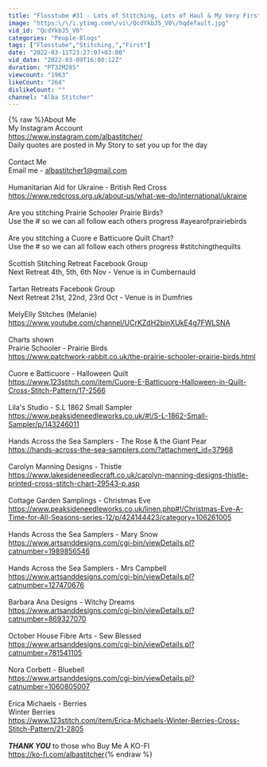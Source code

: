 ```yaml
---
title: "Flosstube #31 - Lots of Stitching, Lots of Haul & My Very First Retreat 😁"
image: "https:\/\/i.ytimg.com\/vi\/QcdYkbJ5_V0\/hqdefault.jpg"
vid_id: "QcdYkbJ5_V0"
categories: "People-Blogs"
tags: ["Flosstube","Stitching,","First"]
date: "2022-03-11T23:27:07+03:00"
vid_date: "2022-03-09T16:00:12Z"
duration: "PT32M28S"
viewcount: "1963"
likeCount: "264"
dislikeCount: ""
channel: "Alba Stitcher"
---
```

{% raw %}About Me<br />My Instagram Account<br /><a rel="nofollow" target="blank" href="https://www.instagram.com/albastitcher/">https://www.instagram.com/albastitcher/</a><br />Daily quotes are posted in My Story to set you up for the day<br /><br />Contact Me <br />Email me - albastitcher1@gmail.com<br /><br />Humanitarian Aid for Ukraine - British Red Cross<br /><a rel="nofollow" target="blank" href="https://www.redcross.org.uk/about-us/what-we-do/international/ukraine">https://www.redcross.org.uk/about-us/what-we-do/international/ukraine</a><br /><br />Are you stitching Prairie Schooler Prairie Birds? <br />Use the # so we can all follow each others progress #ayearofprairiebirds<br /><br />Are you stitching a Cuore e Batticuore Quilt Chart?<br />Use the # so we can all follow each others progress #stitchingthequilts<br /><br />Scottish Stitching Retreat Facebook Group <br />Next Retreat 4th, 5th, 6th Nov - Venue is in Cumbernauld<br /><br />Tartan Retreats Facebook Group<br />Next Retreat 21st, 22nd, 23rd Oct - Venue is in Dumfries<br /><br />MelyElly Stitches (Melanie)<br /><a rel="nofollow" target="blank" href="https://www.youtube.com/channel/UCrKZdH2binXUkE4g7FWLSNA">https://www.youtube.com/channel/UCrKZdH2binXUkE4g7FWLSNA</a><br /><br />Charts shown<br />Prairie Schooler - Prairie Birds<br /><a rel="nofollow" target="blank" href="https://www.patchwork-rabbit.co.uk/the-prairie-schooler-prairie-birds.html">https://www.patchwork-rabbit.co.uk/the-prairie-schooler-prairie-birds.html</a><br /><br />Cuore e Batticuore - Halloween Quilt <br /><a rel="nofollow" target="blank" href="https://www.123stitch.com/item/Cuore-E-Batticuore-Halloween-in-Quilt-Cross-Stitch-Pattern/17-2566">https://www.123stitch.com/item/Cuore-E-Batticuore-Halloween-in-Quilt-Cross-Stitch-Pattern/17-2566</a><br /><br />Lila's Studio -  S.L 1862 Small Sampler<br /><a rel="nofollow" target="blank" href="https://www.peaksideneedleworks.co.uk/#!/S-L-1862-Small-Sampler/p/143246011">https://www.peaksideneedleworks.co.uk/#!/S-L-1862-Small-Sampler/p/143246011</a><br /><br />Hands Across the Sea Samplers - The Rose &amp; the Giant Pear<br /><a rel="nofollow" target="blank" href="https://hands-across-the-sea-samplers.com/?attachment_id=37968">https://hands-across-the-sea-samplers.com/?attachment_id=37968</a><br /><br />Carolyn Manning Designs - Thistle<br /><a rel="nofollow" target="blank" href="https://www.lakesideneedlecraft.co.uk/carolyn-manning-designs-thistle-printed-cross-stitch-chart-29543-p.asp">https://www.lakesideneedlecraft.co.uk/carolyn-manning-designs-thistle-printed-cross-stitch-chart-29543-p.asp</a><br /><br />Cottage Garden Samplings - Christmas Eve<br /><a rel="nofollow" target="blank" href="https://www.peaksideneedleworks.co.uk/linen.php#!/Christmas-Eve-A-Time-for-All-Seasons-series-12/p/424144423/category=106261005">https://www.peaksideneedleworks.co.uk/linen.php#!/Christmas-Eve-A-Time-for-All-Seasons-series-12/p/424144423/category=106261005</a><br /><br />Hands Across the Sea Samplers -  Mary Snow<br /><a rel="nofollow" target="blank" href="https://www.artsanddesigns.com/cgi-bin/viewDetails.pl?catnumber=1989856546">https://www.artsanddesigns.com/cgi-bin/viewDetails.pl?catnumber=1989856546</a><br /><br />Hands Across the Sea Samplers - Mrs Campbell<br /><a rel="nofollow" target="blank" href="https://www.artsanddesigns.com/cgi-bin/viewDetails.pl?catnumber=127470676">https://www.artsanddesigns.com/cgi-bin/viewDetails.pl?catnumber=127470676</a><br /><br />Barbara Ana Designs -  Witchy Dreams<br /><a rel="nofollow" target="blank" href="https://www.artsanddesigns.com/cgi-bin/viewDetails.pl?catnumber=869327070">https://www.artsanddesigns.com/cgi-bin/viewDetails.pl?catnumber=869327070</a><br /><br />October House Fibre Arts - Sew Blessed<br /><a rel="nofollow" target="blank" href="https://www.artsanddesigns.com/cgi-bin/viewDetails.pl?catnumber=781541105">https://www.artsanddesigns.com/cgi-bin/viewDetails.pl?catnumber=781541105</a><br /><br />Nora Corbett - Bluebell<br /><a rel="nofollow" target="blank" href="https://www.artsanddesigns.com/cgi-bin/viewDetails.pl?catnumber=1060805007">https://www.artsanddesigns.com/cgi-bin/viewDetails.pl?catnumber=1060805007</a><br /><br />Erica Michaels - Berries<br />Winter Berries<br /><a rel="nofollow" target="blank" href="https://www.123stitch.com/item/Erica-Michaels-Winter-Berries-Cross-Stitch-Pattern/21-2805">https://www.123stitch.com/item/Erica-Michaels-Winter-Berries-Cross-Stitch-Pattern/21-2805</a><br /><br />***THANK YOU*** to those who Buy Me A KO-FI <br /><a rel="nofollow" target="blank" href="https://ko-fi.com/albastitcher">https://ko-fi.com/albastitcher</a>{% endraw %}
